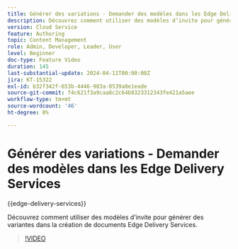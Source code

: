 ```yaml
---
title: Générer des variations - Demander des modèles dans les Edge Delivery Services
description: Découvrez comment utiliser des modèles d’invite pour générer des variantes dans la création de documents Edge Delivery Services.
version: Cloud Service
feature: Authoring
topic: Content Management
role: Admin, Developer, Leader, User
level: Beginner
doc-type: Feature Video
duration: 145
last-substantial-update: 2024-04-11T00:00:00Z
jira: KT-15322
exl-id: b32f342f-653b-4446-983a-0539a8e1eade
source-git-commit: f4c621f3a9caa8c2c64b8323312343fe421a5aee
workflow-type: tm+mt
source-wordcount: '46'
ht-degree: 0%

---
```


# Générer des variations - Demander des modèles dans les Edge Delivery Services

{{edge-delivery-services}}

Découvrez comment utiliser des modèles d’invite pour générer des variantes dans la création de documents Edge Delivery Services.

>[!VIDEO](https://video.tv.adobe.com/v/3428307/?learn=on)

